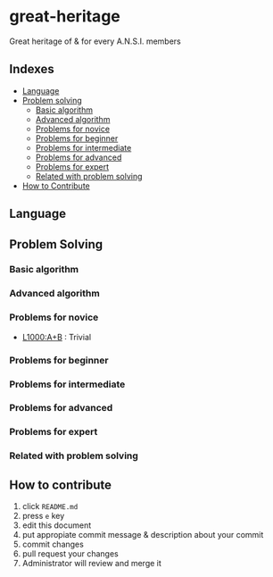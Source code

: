 # great-heritage
Great heritage of &amp; for every A.N.S.I. members

## Indexes

- [Language](#language)
- [Problem solving](#problem-solving)
  - [Basic algorithm](#basic-algorithm)
  - [Advanced algorithm](#advanced-algorithm)
  - [Problems for novice](#problems-for-novice)
  - [Problems for beginner](#problems-for-beginner)
  - [Problems for intermediate](#problems-for-intermediate)
  - [Problems for advanced](#problems-for-advanced)
  - [Problems for expert](#problems-for-expert)
  - [Related with problem solving](#related-with-problem-solving)
- [How to Contribute](#how-to-contribute)

## Language

## Problem Solving

### Basic algorithm

### Advanced algorithm

### Problems for novice

- [L1000:A+B](http://lavida.us/problem.php?id=1000) : Trivial

### Problems for beginner

### Problems for intermediate

### Problems for advanced

### Problems for expert

### Related with problem solving

## How to contribute

1. click `README.md`
1. press `e` key
1. edit this document
1. put appropiate commit message & description about your commit
1. commit changes
1. pull request your changes
1. Administrator will review and merge it

